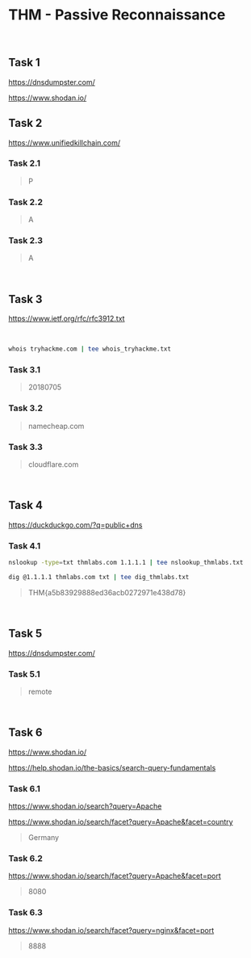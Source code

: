# THM - Passive Reconnaissance

<br>

## Task 1

https://dnsdumpster.com/

https://www.shodan.io/

## Task 2

https://www.unifiedkillchain.com/

### Task 2.1

> P

### Task 2.2

> A

### Task 2.3

> A

<br>

## Task 3

https://www.ietf.org/rfc/rfc3912.txt

<br>


```bash
whois tryhackme.com | tee whois_tryhackme.txt
```

### Task 3.1

> 20180705

### Task 3.2

> namecheap.com

### Task 3.3

> cloudflare.com

<br>

## Task 4

https://duckduckgo.com/?q=public+dns

### Task 4.1

```bash
nslookup -type=txt thmlabs.com 1.1.1.1 | tee nslookup_thmlabs.txt

dig @1.1.1.1 thmlabs.com txt | tee dig_thmlabs.txt
```

> THM{a5b83929888ed36acb0272971e438d78}

<br>

## Task 5

https://dnsdumpster.com/

### Task 5.1

> remote

<br>

## Task 6

https://www.shodan.io/

https://help.shodan.io/the-basics/search-query-fundamentals

### Task 6.1

https://www.shodan.io/search?query=Apache

https://www.shodan.io/search/facet?query=Apache&facet=country

> Germany

### Task 6.2

https://www.shodan.io/search/facet?query=Apache&facet=port

> 8080

### Task 6.3

https://www.shodan.io/search/facet?query=nginx&facet=port

> 8888

<br>

